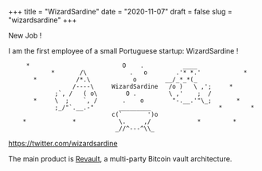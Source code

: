 +++ 
title = "WizardSardine" 
date = "2020-11-07" 
draft = false 
slug = "wizardsardine"
+++

New Job !

I am the first employee of a small Portuguese startup: WizardSardine !

```ascii
     *                          O    .           ____
            *       /\            .   o        .'* *.'            *
       *           /*.\            o        __/_*_*(_
                  /----\     WizardSardine   /o )   \ ,';     *
             ;`, /   ( o\        O .         \ ,'    ;  /
       *     \  ;    `, /       .    o        "-.__.'"\_;       *
             ;_/"`.__.-"       _________                   *        *
                             c(`       ')o
    *             *            \.     ,/             *         *
                              _//^---^\\_   
```

https://twitter.com/wizardsardine

The main product is [Revault](https://revault.dev), a multi-party
Bitcoin vault architecture. 
